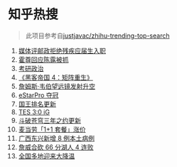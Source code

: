 # 知乎热搜

> 此项目参考自[justjavac/zhihu-trending-top-search](https://github.com/justjavac/zhihu-trending-top-search/blob/main/utils.ts)

<!-- BEGIN -->
  <!-- 最后更新时间:Sun Dec 26 2021 02:03:10 GMT+0000 (Coordinated Universal Time) -->
  1. [媒体评邮政拒绝残疾应届生入职](https://www.zhihu.com/search?q=残疾应届生)
1. [霍尊回应陈露被抓](https://www.zhihu.com/search?q=霍尊回应)
1. [考研政治](https://www.zhihu.com/search?q=考研政治)
1. [《黑客帝国 4：矩阵重生》](https://www.zhihu.com/search?q=黑客帝国4)
1. [詹姆斯·韦伯望远镜发射升空](https://www.zhihu.com/search?q=韦伯望远镜)
1. [eStarPro 夺冠](https://www.zhihu.com/search?q=kpl)
1. [国王排名更新](https://www.zhihu.com/search?q=国王排名)
1. [TES 3:0 iG](https://www.zhihu.com/search?q=tes)
1. [斗破苍穹三年之约更新](https://www.zhihu.com/search?q=斗破苍穹三年之约)
1. [麦当劳「1+1 套餐」涨价](https://www.zhihu.com/search?q=麦当劳涨价)
1. [广西东兴新增 8 例本土病例](https://www.zhihu.com/search?q=广西疫情)
1. [詹威合砍 66 分湖人 4 连败](https://www.zhihu.com/search?q=湖人)
1. [全国多地迎来大降温](https://www.zhihu.com/search?q=降温)
  <!-- END -->